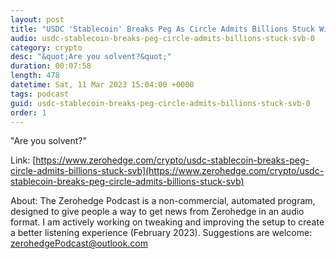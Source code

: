 ```yaml
---
layout: post
title: "USDC 'Stablecoin' Breaks Peg As Circle Admits Billions Stuck With SVB"
audio: usdc-stablecoin-breaks-peg-circle-admits-billions-stuck-svb-0
category: crypto
desc: "&quot;Are you solvent?&quot;"
duration: 00:07:58
length: 478
datetime: Sat, 11 Mar 2023 15:04:00 +0000
tags: podcast
guid: usdc-stablecoin-breaks-peg-circle-admits-billions-stuck-svb-0
order: 1
---
```

&quot;Are you solvent?&quot;

Link: [https://www.zerohedge.com/crypto/usdc-stablecoin-breaks-peg-circle-admits-billions-stuck-svb](https://www.zerohedge.com/crypto/usdc-stablecoin-breaks-peg-circle-admits-billions-stuck-svb)

About: The Zerohedge Podcast is a non-commercial, automated program, designed to give people a way to get news from Zerohedge in an audio format.  I am actively working on tweaking and improving the setup to create a better listening experience (February 2023).  Suggestions are welcome: [zerohedgePodcast@outlook.com](mailto:zerohedgePodcast@outlook.com)